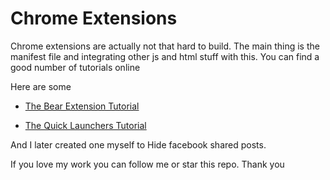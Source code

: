 # Chrome Extensions

Chrome extensions are actually not that hard to build. The main thing is the manifest file and integrating other js and html stuff with this. You can find a good number of tutorials online

Here are some

- [The Bear Extension Tutorial](https://youtu.be/Ipa58NVGs_c)

- [The Quick Launchers Tutorial](https://youtu.be/wHZCYi1K664)

And I later created one myself to Hide facebook shared posts. 



If you love my work you can follow me or star this repo. Thank you